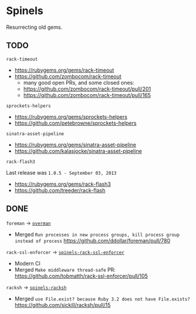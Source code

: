 # Spinels

Resurrecting old gems.

## TODO

`rack-timeout`

* https://rubygems.org/gems/rack-timeout
* https://github.com/zombocom/rack-timeout
  * many good open PRs, and some closed ones:
  * https://github.com/zombocom/rack-timeout/pull/201
  * https://github.com/zombocom/rack-timeout/pull/165

`sprockets-helpers`

* https://rubygems.org/gems/sprockets-helpers
* https://github.com/petebrowne/sprockets-helpers

`sinatra-asset-pipeline`

* https://rubygems.org/gems/sinatra-asset-pipeline
* https://github.com/kalasjocke/sinatra-asset-pipeline

`rack-flash3`

Last release was `1.0.5 - September 03, 2013`

* https://rubygems.org/gems/rack-flash3
* https://github.com/treeder/rack-flash

## DONE

`foreman` → [`overman`](https://github.com/spinels/overman)

* Merged `Run processes in new process groups, kill process group instead of process` https://github.com/ddollar/foreman/pull/780

`rack-ssl-enforcer` → [`spinels-rack-ssl-enforcer`](https://github.com/spinels/rack-ssl-enforcer)

* Modern CI
* Merged `Make middleware thread-safe` PR: https://github.com/tobmatth/rack-ssl-enforcer/pull/105

`racksh` → [`spinels-racksh`](https://github.com/spinels/racksh)

* Merged `use File.exist? because Ruby 3.2 does not have File.exists?` https://github.com/sickill/racksh/pull/15
